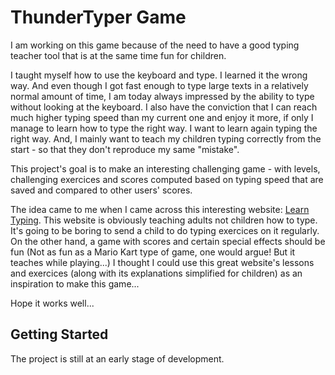 # ThunderTyper Game

I am working on this game because of the need to have a good typing teacher tool that is at the same time fun for children.

I taught myself how to use the keyboard and type. 
I learned it the wrong way. And even though I got fast enough to type large texts in a relatively normal amount of time, I am today always impressed by the ability to type without looking at the keyboard.
I also have the conviction that I can reach much higher typing speed than my current one and enjoy it more, if only I manage to learn how to type the right way.
I want to learn again typing the right way. And, I mainly want to teach my children typing correctly from the start - so that they don't reproduce my same "mistake".

This project's goal is to make an interesting challenging game - with levels, challenging exercices and scores computed based on typing speed that are saved and compared to other users' scores.

The idea came to me when I came across this interesting website: [Learn Typing](http://www.learntyping.org/). 
This website is obviously teaching adults not children how to type. It's going to be boring to send a child to do typing exercices on it regularly.
On the other hand, a game with scores and certain special effects should be fun (Not as fun as a Mario Kart type of game, one would argue! But it teaches while playing...)
I thought I could use this great website's lessons and exercices (along with its explanations simplified for children) as an inspiration to make this game...

Hope it works well...

## Getting Started

The project is still at an early stage of development.
